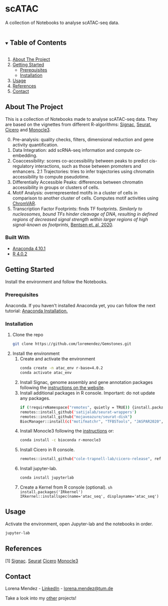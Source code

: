 # scATAC
A collection of Notebooks to analyse scATAC-seq data. 


<!-- PROJECT SHIELDS -->
<!--
*** I'm using markdown "reference style" links for readability.
*** Reference links are enclosed in brackets [ ] instead of parentheses ( ).
-->

<!-- TABLE OF CONTENTS -->
<details open="open">
  <summary><h2 style="display: inline-block">Table of Contents</h2></summary>
  <ol>
    <li>
      <a href="#about-the-project">About The Project</a>
    </li>
    <li>
      <a href="#getting-started">Getting Started</a>
      <ul>
        <li><a href="#prerequisites">Prerequisites</a></li>
        <li><a href="#installation">Installation</a></li>
      </ul>
    </li>
    <li><a href="#usage">Usage</a></li>
    <li><a href="#references">References</a></li>
    <li><a href="#contact">Contact</a></li>
  </ol>
</details>


<!-- ABOUT THE PROJECT -->
## About The Project

This is a collection of Notebooks made to analyse scATAC-seq data. They are based on the vignettes from different R-algorithms: [Signac](https://satijalab.org/signac/), [Seurat](https://satijalab.org/seurat/), [Cicero](https://cole-trapnell-lab.github.io/cicero-release/docs_m3/) and [Monocle3](https://cole-trapnell-lab.github.io/monocle3/docs/introduction/).


0. Pre-analysis: quality checks, filters, dimensional reduction and gene activity quantification.
1. Data Integration: add scRNA-seq information and compute co-embedding.
2. Coaccessibility: scores co-accessibility between peaks to predict cis-regulatory interactions, such as those between promoters and enhancers.
2.1 Trajectories: tries to infer trajectories using chromatin accessibility to compute pseudotime.
3. Differentially Accessible Peaks: differences between chromatin accessibility in groups or clusters of cells.</dd>
4. Motif Analysis: overrepresented motifs in a cluster of cells in comparison to another cluster of cells. Computes motif activities using <a href=https://www.nature.com/articles/nmeth.4401>ChromVAR</a>.
5. Transcription Factor Footprints: finds TF footprints. *Similarly to nucleosomes, bound TFs hinder cleavage of DNA, resulting in defined regions of decreased signal strength within larger regions of high signal-known as footprints*, <a href=https://www.nature.com/articles/s41467-020-18035-1>Bentsen et. al, 2020</a>.

### Built With

* [Anaconda 4.10.1](https://www.anaconda.com/)
* [R 4.0.2](https://www.r-project.org/)

<!-- GETTING STARTED -->
## Getting Started

Install the environment and follow the Notebooks.

### Prerequisites

Anaconda. If you haven't installed Anaconda yet, you can follow the next tutorial: [Anaconda Installation.](https://docs.anaconda.com/anaconda/install/)

### Installation

1. Clone the repo
   ```sh
   git clone https://github.com/loremendez/Gemstones.git
   ```
2. Install the environment <br>
    1. Create and activate the environment
        ```sh
        conda create -n atac_env r-base=4.0.2
        conda activate atac_env
        ```
    2. Install Signac, genome assembly and gene annotation packages following the [instructions on the website](https://satijalab.org/signac/articles/install.html).
    3. Install additional packages in R console. Important: do not update any packages. 
       ```sh
       if (!requireNamespace("remotes", quietly = TRUE)) {install.packages("remotes")}
       remotes::install_github('satijalab/seurat-wrappers')
       remotes::install_github("mojaveazure/seurat-disk")
       BiocManager::install(c("motifmatchr", "TFBSTools", "JASPAR2020", "chromVAR"))
       ``` 
    5. Install Monocle3 following the [instructions](https://cole-trapnell-lab.github.io/monocle3/docs/installation/) or: 
        ```sh
        conda install -c bioconda r-monocle3
        ``` 
    6. Install Cicero in R console.
       ```sh
       remotes::install_github("cole-trapnell-lab/cicero-release", ref = "monocle3")
       ``` 
    8. Install jupyter-lab.
       ```sh
       conda install jupyterlab
       ``` 
    10. Create a Kernel from R console (optional).
       ```sh
       install.packages('IRkernel')
       IRkernel::installspec(name='atac_seq', displayname='atac_seq')
       ``` 

<!-- USAGE EXAMPLES -->
## Usage

Activate the environment, open Jupyter-lab and the notebooks in order.
```sh
jupyter-lab
```

<!-- References -->
## References
<a id="1">[1]</a>
[Signac](https://satijalab.org/signac/).
[Seurat](https://satijalab.org/seurat/)
[Cicero](https://cole-trapnell-lab.github.io/cicero-release/docs_m3/)
[Monocle3](https://cole-trapnell-lab.github.io/monocle3/docs/introduction/)


<!-- CONTACT -->
## Contact

Lorena Mendez - [LinkedIn](https://www.linkedin.com/in/lorena-mendezg/?originalSubdomain=de) - lorena.mendez@tum.de

Take a look into my [other](https://github.com/loremendez) projects!
